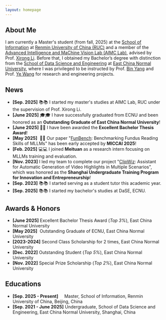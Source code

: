 ```yaml
---
layout: homepage
---
```


## About Me

I am currently a Master's student (from fall, 2025) at the [School of Information](http://info.ruc.edu.cn/) at [Renmin University of China (RUC)](https://www.ruc.edu.cn/) and a member of the [Advanced Intelligence and MaChine Vision Lab (AIMC Lab)](https://ruc-aimc-lab.github.io/aboutme/), advised by Prof. [Xirong Li](https://lixirong.net/). Before that, I obtained my Bachelor’s degree with distinction from the [School of Data Science and Engineering](https://dase.ecnu.edu.cn/) at [East China Normal University](https://www.ecnu.edu.cn/), where I was privileged to be instructed by Prof. [Bin Yang](https://binyangdk.github.io/) and Prof. [Ye Wang](https://dase.ecnu.edu.cn/37/67/c41776a538471/page.htm) for research and engineering projects.
<!--
## Research Interests

- **Computer Vision:** image recognition, image generation, video captioning
- **Machine Learning:** meta-learning, incremental learning, transfer learning
-->
## News

- **[Sep. 2025]** 📚📚 I started my master's studies at AIMC Lab, RUC under the supervision of Prof. Xirong Li.
- **[June 2025]** 🎓🎓 I have successfully graduated from ECNU and been honored as an **Outstanding Graduate of East China Normal University**!
- **[June 2025]** 📑📑 I have been awarded the **Excellent Bachelor Thesis Award**!
- **[May 2025]** &nbsp;📑📑 Our paper "[FunBench](https://arxiv.org/abs/2503.00901): Benchmarking Fundus Reading Skills of MLLMs" has been early accepted by **MICCAI 2025**!
- **[Feb. 2025]** 💻💻 I joined **Meituan** as a research intern focusing on MLLMs training and evaluation.
- **[Nov. 2023]** I led my team to complete our project "[ClipWiz](https://github.com/KaihengQian/ClipWiz): Assistant for Automatic Generation of Video Highlights in Multiple Scenarios", which was honored as the **Shanghai Undergraduate Training Program for Innovation and Entrepreneurship**!
- **[Sep. 2023]** 📚📚 I started serving as a student tutor this academic year.
- **[Sep. 2025]** 📚📚 I started my bachelor's studies at DaSE, ECNU.

<!--
{% include_relative _includes/publications.md %}
-->
<!--
## Internships

- **[Feb. 2025 - June 2025]** Research Intern, [M17, Meituan](https://tech.meituan.com/), Shanghai, China
- **[Oct. 2024 - Feb. 2025]** &nbsp;Research Assistant, [AIMC Lab, RUC](https://ruc-aimc-lab.github.io/aboutme/), Beijing, China
-->
## Awards & Honors

- **[June 2025]** Excellent Bachelor Thesis Award (*Top 3%*), East China Normal University
- **[May 2025]**  &nbsp;Outstanding Graduate of ECNU, East China Normal University
- **[2023-2024]** Second Class Scholarship for 2 times, East China Normal University
- **[Dec. 2022]** Outstanding Student (*Top 5%*), East China Normal University
- **[Nov. 2022]** Special Prize Scholarship (*Top 2%*), East China Normal University

## Educations

- **[Sep. 2025 - Present]**   &nbsp;&nbsp;&nbsp;&nbsp;Master, School of Information, Renmin University of China, Beijing, China
- **[Sep. 2021 - June 2025]** Undergraduate, School of Data Science and Engineering, East China Normal University, Shanghai, China

<!--
{% include_relative _includes/services.md %}
-->
